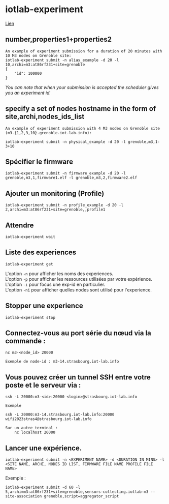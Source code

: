 # iotlab-experiment

[Lien](https://iot-lab.github.io/docs/tools/cli/#experiment-command)

## number,properties1+properties2
    An example of experiment submission for a duration of 20 minutes with 10 M3 nodes on Grenoble site:
    iotlab-experiment submit -n alias_example -d 20 -l 10,archi=m3:at86rf231+site=grenoble
    {
        "id": 100000
    }

*You can note that when your submission is accepted the scheduler gives you an experiment id.*
## specify a set of nodes hostname in the form of site,archi,nodes_ids_list
    An example of experiment submission with 4 M3 nodes on Grenoble site (m3-{1,2,3,10}.grenoble.iot-lab.info):

    iotlab-experiment submit -n physical_example -d 20 -l grenoble,m3,1-3+10

## Spécifier le firmware
    iotlab-experiment submit -n firmware_example -d 20 -l grenoble,m3,1,firmware1.elf -l grenoble,m3,2,firmware2.elf

## Ajouter un monitoring (Profile)
    iotlab-experiment submit -n profile_example -d 20 -l 2,archi=m3:at86rf231+site=grenoble,,profile1

## Attendre
    iotlab-experiment wait

## Liste des experiences 
    iotlab-experiment get

L'option `-n`   pour afficher les noms des experiences.   
L'option `-p`   pour afficher les ressources utilisées par votre expérience. 
L'option `-i`   pour focus une exp-id en particulier.  
L'option `-ni`  pour afficher quelles nodes sont utilisé pour l'experience.  


## Stopper une experience 
    iotlab-experiment stop



## Connectez-vous au port série du nœud via la commande :
    
    nc m3-<node_id> 20000

    Exemple de node-id : m3-14.strasbourg.iot-lab.info

## Vous pouvez créer un tunnel SSH entre votre poste et le serveur via :

    ssh -L 20000:m3-<id>:20000 <login>@strasbourg.iot-lab.info

    Exemple 

    ssh -L 20000:m3-14.strasbourg.iot-lab.info:20000 wifi2023stras4@strasbourg.iot-lab.info

    Sur un autre terminal : 
        nc localhost 20000

## Lancer une expérience. 
    iotlab-experiment submit -n <EXPERIMENT NAME> -d <DURATION IN MINS> -l <SITE NAME, ARCHI, NODES ID LIST, FIRMWARE FILE NAME PROFILE FILE NAME>

Exemple :

    iotlab-experiment submit -d 60 -l 5,archi=m3:at86rf231+site=grenoble,sensors-collecting.iotlab-m3 --site-association grenoble,script=aggregator_script



